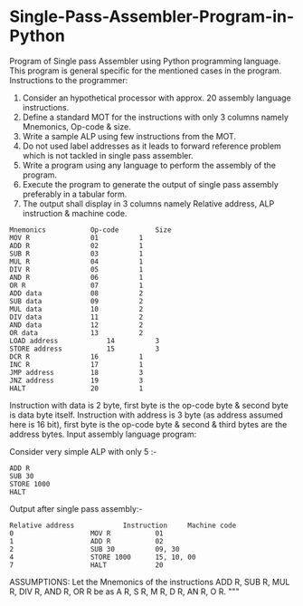 # Single-Pass-Assembler-Program-in-Python

Program of Single pass Assembler using Python programming language. This program is general specific for the mentioned cases in the program.
Instructions to the programmer:
1) Consider an hypothetical processor with approx. 20 assembly language instructions.
2) Define a standard MOT for the instructions with only 3 columns namely Mnemonics, Op-code & size. 
3) Write a sample ALP using few instructions from the MOT.
4) Do not used label addresses as it leads to forward reference problem which is not tackled in single pass assembler.
5) Write a program using any language to perform the assembly of the program.
6) Execute the program to generate the output of single pass assembly preferably in a tabular form.
7) The output shall display in 3 columns namely Relative address, ALP instruction & machine code.
```
Mnemonics	  		Op-code			Size
MOV R				01			1
ADD R				02			1
SUB R				03			1
MUL R				04			1
DIV R				05			1
AND R				06			1
OR R				07			1		
ADD data			08			2
SUB data			09			2
MUL data			10			2
DIV data			11			2
AND data			12			2
OR data				13			2
LOAD address    		14			3
STORE address   		15			3
DCR R				16			1
INC R				17			1
JMP address			18			3
JNZ address			19			3
HALT				20			1
```
Instruction with data is 2 byte, first byte is the op-code byte & second byte is data byte itself.
Instruction with address is 3 byte (as address assumed here is 16 bit), 
first byte is the op-code byte & second & third bytes are the address bytes.
Input assembly language program:

Consider very simple ALP with only 5 :-
```
ADD R 
SUB 30
STORE 1000 
HALT
```
Output after single pass assembly:-
```
Relative address			Instruction		Machine code
0					MOV R			01
1					ADD R			02
2					SUB 30			09, 30
4					STORE 1000		15, 10, 00
7					HALT			20
```
ASSUMPTIONS:
Let the Mnemonics of the instructions ADD R, SUB R, MUL R, DIV R, AND R, OR R be as A R, S R, M R, D R, AN R, O R. """
